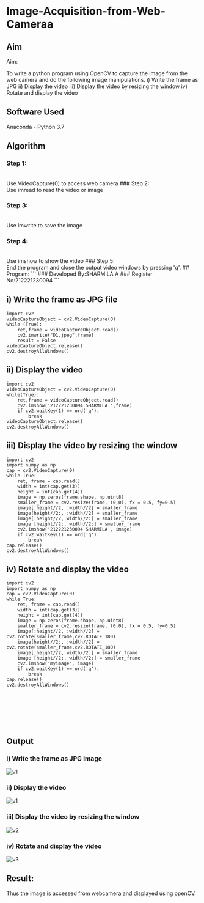 # Image-Acquisition-from-Web-Cameraa
## Aim
 
Aim:
 
To write a python program using OpenCV to capture the image from the web camera and do the following image manipulations.
i) Write the frame as JPG 
ii) Display the video 
iii) Display the video by resizing the window
iv) Rotate and display the video

## Software Used
Anaconda - Python 3.7
## Algorithm
### Step 1:
<br>
Use VideoCapture(0) to access web camera
### Step 2:
<br>
Use imread to read the video or image

### Step 3:
<br>
Use imwrite to save the image

### Step 4:
<br>
Use imshow to show the video
### Step 5:
<br>
End the program and close the output video windows by pressing 'q'.
## Program:
``` 
### Developed By:SHARMILA A
### Register No:212221230094
```

## i) Write the frame as JPG file
```
import cv2
videoCaptureObject = cv2.VideoCapture(0)
while (True):
    ret,frame = videoCaptureObject.read()
    cv2.imwrite("D1.jpeg",frame)
    result = False
videoCaptureObject.release()
cv2.destroyAllWindows()

```

## ii) Display the video
```
import cv2
videoCaptureObject = cv2.VideoCapture(0)
while(True):
    ret,frame = videoCaptureObject.read()
    cv2.imshow('212221230094 SHARMILA ',frame)
    if cv2.waitKey(1) == ord('q'):
        break
videoCaptureObject.release()
cv2.destroyAllWindows()
```


## iii) Display the video by resizing the window
```
import cv2
import numpy as np
cap = cv2.VideoCapture(0)
while True:
    ret, frame = cap.read() 
    width = int(cap.get(3))
    height = int(cap.get(4))
    image = np.zeros(frame.shape, np.uint8) 
    smaller_frame = cv2.resize(frame, (0,0), fx = 0.5, fy=0.5) 
    image[:height//2, :width//2] = smaller_frame
    image[height//2:, :width//2] = smaller_frame
    image[:height//2, width//2:] = smaller_frame 
    image [height//2:, width//2:] = smaller_frame
    cv2.imshow('212221230094 SHARMILA', image)
    if cv2.waitKey(1) == ord('q'):
        break
cap.release()
cv2.destroyAllWindows()

```
## iv) Rotate and display the video
```
import cv2
import numpy as np
cap = cv2.VideoCapture(0)
while True:
    ret, frame = cap.read() 
    width = int(cap.get(3))
    height = int(cap.get(4))
    image = np.zeros(frame.shape, np.uint8) 
    smaller_frame = cv2.resize(frame, (0,0), fx = 0.5, fy=0.5) 
    image[:height//2, :width//2] = cv2.rotate(smaller_frame,cv2.ROTATE_180)
    image[height//2:, :width//2] = cv2.rotate(smaller_frame,cv2.ROTATE_180)
    image[:height//2, width//2:] = smaller_frame 
    image [height//2:, width//2:] = smaller_frame
    cv2.imshow('myimage', image)
    if cv2.waitKey(1) == ord('q'):
        break
cap.release()
cv2.destroyAllWindows()








```
## Output

### i) Write the frame as JPG image
![v1](https://github.com/Sharmilasha/Image-Acquisition-from-Web-Cameraa/assets/94506182/9bf63f1c-38f4-4d64-a9b0-84e316139ef1)


### ii) Display the video
![v1](https://github.com/Sharmilasha/Image-Acquisition-from-Web-Cameraa/assets/94506182/99b6041c-cdd8-45bc-873f-7a9db66e2d5b)



### iii) Display the video by resizing the window
![v2](https://github.com/Sharmilasha/Image-Acquisition-from-Web-Cameraa/assets/94506182/79050434-8700-4a97-87e6-99351e6d9b39)




### iv) Rotate and display the video

![v3](https://github.com/Sharmilasha/Image-Acquisition-from-Web-Cameraa/assets/94506182/1c1b2ca8-e5a5-4d58-b312-d122c1b5df7d)




## Result:
Thus the image is accessed from webcamera and displayed using openCV.
